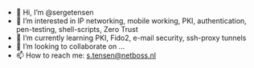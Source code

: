 - 👋 Hi, I’m @sergetensen
- 👀 I’m interested in IP networking, mobile working, PKI, authentication, pen-testing, shell-scripts, Zero Trust
- 🌱 I’m currently learning PKI, Fido2, e-mail security, ssh-proxy tunnels
- 💞️ I’m looking to collaborate on ...
- 📫 How to reach me: s.tensen@netboss.nl

<!---
sergetensen/sergetensen is a ✨ special ✨ repository because its `README.md` (this file) appears on your GitHub profile.
You can click the Preview link to take a look at your changes.
--->
